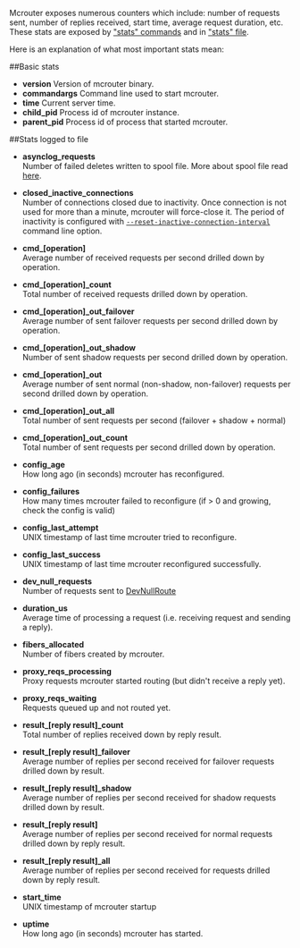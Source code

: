 Mcrouter exposes numerous counters which include: number of requests sent, number of replies received, start time, average request duration, etc. These stats are exposed by ["stats" commands](Stats-commands) and in ["stats" file](Stats-files).

Here is an explanation of what most important stats mean:

##Basic stats
* **version**
  Version of mcrouter binary.
* **commandargs**
  Command line used to start mcrouter.
* **time**
  Current server time.
* **child_pid**
  Process id of mcrouter instance.
* **parent_pid**
  Process id of process that started mcrouter.

##Stats logged to file
* **asynclog_requests**  
  Number of failed deletes written to spool file. More about spool file read [here](Features#reliable-delete-stream).
* **closed_inactive_connections**  
  Number of connections closed due to inactivity. Once connection is not used for more than a minute,
  mcrouter will force-close it. The period of inactivity is configured with
  [`--reset-inactive-connection-interval`](Command-line-options#--reset-inactive-connection-interval) command line option.
* **cmd_[operation]**  
  Average number of received requests per second drilled down by operation.

* **cmd_[operation]_count**  
  Total number of received requests drilled down by operation.

* **cmd_[operation]_out_failover**  
  Average number of sent failover requests per second drilled down by operation.

* **cmd_[operation]_out_shadow**  
  Number of sent shadow requests per second drilled down by operation.

* **cmd_[operation]_out**  
  Average number of sent normal (non-shadow, non-failover) requests per second drilled down by operation.

* **cmd_[operation]_out_all**  
  Total number of sent requests per second (failover + shadow + normal)

* **cmd_[operation]_out_count**  
  Total number of sent requests per second drilled down by operation.

* **config_age**  
  How long ago (in seconds) mcrouter has reconfigured.

* **config_failures**  
  How many times mcrouter failed to reconfigure (if > 0 and growing, check the config is valid)

* **config_last_attempt**  
  UNIX timestamp of last time mcrouter tried to reconfigure.

* **config_last_success**  
  UNIX timestamp of last time mcrouter reconfigured successfully.

* **dev_null_requests**  
  Number of requests sent to [DevNullRoute](List-of-Route-Handles#devnullroute)

* **duration_us**  
  Average time of processing a request (i.e. receiving request and sending a reply).

* **fibers_allocated**  
  Number of fibers created by mcrouter.

* **proxy_reqs_processing**  
  Proxy requests mcrouter started routing (but didn't receive a reply yet).

* **proxy_reqs_waiting**  
  Requests queued up and not routed yet.

* **result_[reply result]_count**  
  Total number of replies received down by reply result.

* **result_[reply result]_failover**  
  Average number of replies per second received for failover requests drilled down by result.

* **result_[reply result]_shadow**  
  Average number of replies per second received for shadow requests drilled down by result.

* **result_[reply result]**  
  Average number of replies per second received for normal requests drilled down by reply result.

* **result_[reply result]_all**  
  Average number of replies per second received for requests drilled down by reply result.

* **start_time**  
  UNIX timestamp of mcrouter startup

* **uptime**  
  How long ago (in seconds) mcrouter has started.  
